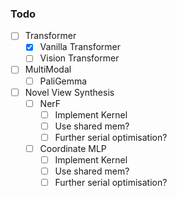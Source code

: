 ### Todo
- [ ] Transformer
  - [x] Vanilla Transformer
  - [ ] Vision Transformer
- [ ] MultiModal
  - [ ] PaliGemma
- [ ] Novel View Synthesis
  - [ ] NerF
    - [ ] Implement Kernel
    - [ ] Use shared mem?
    - [ ] Further serial optimisation?   
  - [ ] Coordinate MLP
    - [ ] Implement Kernel
    - [ ] Use shared mem?
    - [ ] Further serial optimisation?  